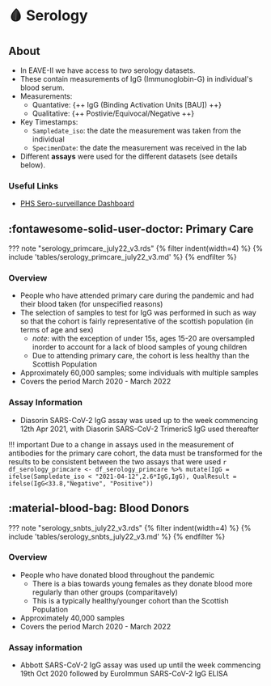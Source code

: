 # :drop_of_blood: Serology


## About

* In EAVE-II we have access to *two* serology datasets.
* These contain measurements of IgG (Immunoglobin-G) in individual's blood serum.
* Measurements:   
    * Quantative: {++ IgG (Binding Activation Units [BAU]) ++}
    * Qualitative: {++ Postivie/Equivocal/Negative ++}
* Key Timestamps:
    * `Sampledate_iso`: the date the measurement was taken from the individual 
	* `SpecimenDate`: the date the measurement was received in the lab
* Different **assays** were used for the different datasets (see details below).

### Useful Links

* [PHS Sero-surveillance Dashboard](https://www.publichealthscotland.scot/publications/enhanced-surveillance-of-covid-19-in-scotland/enhanced-surveillance-of-covid-19-in-scotland-population-based-seroprevalence-surveillance-3-august-2022/)

## :fontawesome-solid-user-doctor: Primary Care

??? note "serology_primcare_july22_v3.rds"
{% filter indent(width=4) %}
{% include 'tables/serology_primcare_july22_v3.md' %}
{% endfilter %}



### Overview

* People who have attended primary care during the pandemic and had their blood taken (for unspecified reasons)
* The selection of samples to test for IgG was performed in such as way so that the cohort is fairly representative of the scottish population (in terms of age and sex)
    * *note*: with the exception of under 15s, ages 15-20 are oversampled inorder to account for a lack of blood samples of young children 
	* Due to attending primary care, the cohort is less healthy than the Scottish Population
* Approximately 60,000 samples; some individuals with multiple samples
* Covers the period March 2020 - March 2022

### Assay Information
* Diasorin SARS-CoV-2 IgG assay was used up to the week commencing 12th Apr 2021, with Diasorin SARS-CoV-2 TrimericS IgG used thereafter


!!! important
    Due to a change in assays used in the measurement of antibodies for the primary care cohort, the data must be transformed for the results to be consistent between the two assays that were used
	```r
	df_serology_primcare <- df_serology_primcare %>%
	                        mutate(IgG = ifelse(Sampledate_iso < "2021-04-12",2.6*IgG,IgG),
                                   QualResult = ifelse(IgG<33.8,"Negative", "Positive")) 
	```

## :material-blood-bag: Blood Donors


??? note "serology_snbts_july22_v3.rds"
{% filter indent(width=4) %}
{% include 'tables/serology_snbts_july22_v3.md' %}
{% endfilter %}


### Overview

* People who have donated blood throughout the pandemic
   * There is a bias towards young females as they donate blood more regularly than other groups (comparitavely) 
   * This is a typically healthy/younger cohort than the Scottish Population
* Approximately 40,000 samples
* Covers the period March 2020 - March 2022


### Assay information
* Abbott SARS-CoV-2 IgG assay was used up until the week commencing 19th Oct 2020 followed by EuroImmun SARS-CoV-2 IgG ELISA
